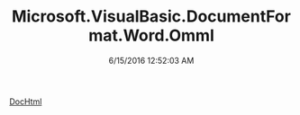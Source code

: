 ﻿---
title: Microsoft.VisualBasic.DocumentFormat.Word.Omml
date: 6/15/2016 12:52:03 AM
---

[DocHtml](T-Microsoft.VisualBasic.DocumentFormat.Word.Omml.DocHtml.html)
